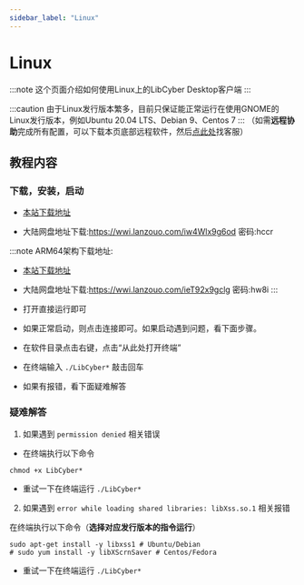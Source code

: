 ```yaml
---
sidebar_label: "Linux"
---
```

# Linux

:::note
这个页面介绍如何使用Linux上的LibCyber Desktop客户端
:::

:::caution
由于Linux发行版本繁多，目前只保证能正常运行在使用GNOME的Linux发行版本，例如Ubuntu 20.04 LTS、Debian 9、Centos 7
:::
（如需**远程协助**完成所有配置，可以下载本页底部远程软件，然后[点此处](https://go.crisp.chat/chat/embed/?website_id=9bf1c6d9-b23b-4b0c-95aa-fbeac29d2be6)找客服）

## 教程内容

### 下载，安装，启动

- [本站下载地址](https://panel.libcyber.xyz/clients/LibCyber-V1.3.0.AppImage)

- 大陆网盘地址下载:https://wwi.lanzouo.com/iw4Wlx9g6od 密码:hccr

:::note
ARM64架构下载地址: 
- [本站下载地址](https://panel.libcyber.xyz/clients/LibCyber-V1.3.0-arm64.AppImage) 
- 大陆网盘地址下载:https://wwi.lanzouo.com/ieT92x9gclg 密码:hw8i
:::

- 打开直接运行即可

- 如果正常启动，则点击连接即可。如果启动遇到问题，看下面步骤。

- 在软件目录点击右键，点击“从此处打开终端”

- 在终端输入 `./LibCyber*` 敲击回车

- 如果有报错，看下面疑难解答

### 疑难解答

1. 如果遇到 `permission denied` 相关错误

- 在终端执行以下命令
```shell
chmod +x LibCyber*
```

- 重试一下在终端运行 `./LibCyber*`

2. 如果遇到 `error while loading shared libraries: libXss.so.1` 相关报错

在终端执行以下命令（**选择对应发行版本的指令运行**）
```shell
sudo apt-get install -y libxss1 # Ubuntu/Debian
# sudo yum install -y libXScrnSaver # Centos/Fedora
```

- 重试一下在终端运行 `./LibCyber*`
